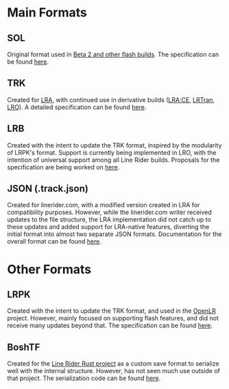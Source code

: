 # Main Formats

## SOL

Original format used in [Beta 2 and other flash builds](https://github.com/kevansevans/Line-Rider-Flash-Builds-Decompiled-). The specification can be found [here](https://github.com/lrbspec/lr-formatter-rs/blob/main/docs/sol.md).

## TRK

Created for [LRA](https://github.com/jealouscloud/linerider-advanced), with continued use in derivative builds ([LRA:CE](https://github.com/RatherBeLunar/LRA-Community-Edition), [LRTran](https://github.com/Tran-Foxxo/LRTran), [LRO](https://github.com/LunaKampling/LROverhaul)). A detailed specification can be found [here](https://github.com/Conqu3red/TRK-Docs/blob/master/The-TRK-Format.md).

## LRB

Created with the intent to update the TRK format, inspired by the modularity of LRPK's format. Support is currently being implemented in LRO, with the intention of universal support among all Line Rider builds. Proposals for the specification are being worked on [here](https://github.com/lrbspec).

## JSON (.track.json)

Created for linerider.com, with a modified version created in LRA for compatibility purposes. However, while the linerider.com writer received updates to the file structure, the LRA implementation did not catch up to these updates and added support for LRA-native features, diverting the initial format into almost two separate JSON formats. Documentation for the overall format can be found [here]().

# Other Formats

## LRPK

Created with the intent to update the TRK format, and used in the [OpenLR](https://github.com/kevansevans/OpenLR) project. However, mainly focused on supporting flash features, and did not receive many updates beyond that. The specification can be found [here](https://github.com/kevansevans/OpenLR/wiki/The-LRPK-Format).

## BoshTF

Created for the [Line Rider Rust project](https://github.com/deanveloper/bosh) as a custom save format to serialize well with the internal structure. However, has not seen much use outside of that project. The serialization code can be found [here](https://github.com/deanveloper/bosh/blob/main/src-tauri/src/serialization/boshtf.rs).
